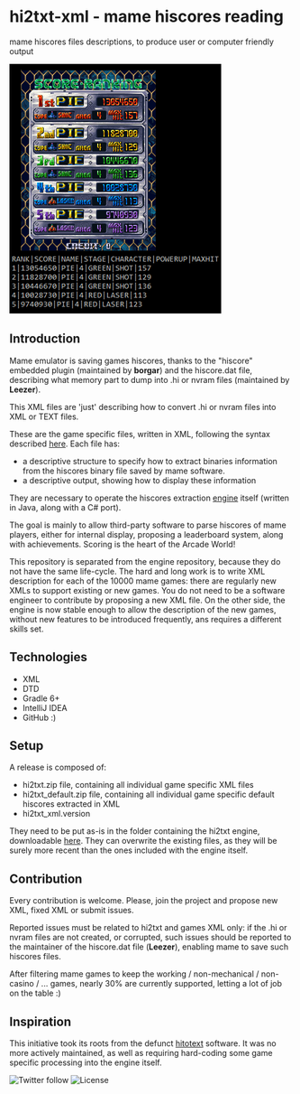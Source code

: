 # hi2txt-xml - mame hiscores reading
mame hiscores files descriptions, to produce user or computer friendly output

![scores extraction](scores.png)

## Introduction
Mame emulator is saving games hiscores, thanks to the "hiscore" embedded plugin (maintained by **borgar**) and the hiscore.dat file, describing what memory part to dump into .hi or nvram files (maintained by **Leezer**).

This XML files are 'just' describing how to convert .hi or nvram files into XML or TEXT files. 

These are the game specific files, written in XML, following the syntax described [here](http://greatstone.free.fr/hi2txt/doc/xml.html).
Each file has:
* a descriptive structure to specify how to extract binaries information from the hiscores binary file saved by mame software.
* a descriptive output, showing how to display these information 

They are necessary to operate the hiscores extraction [engine](http://greatstone.free.fr/hi2txt) itself (written in Java, along with a C# port).

The goal is mainly to allow third-party software to parse hiscores of mame players, either for internal display, proposing a leaderboard system, along with achievements.
Scoring is the heart of the Arcade World!   

This repository is separated from the engine repository, because they do not have the same life-cycle.
The hard and long work is to write XML description for each of the 10000 mame games: there are regularly new XMLs to support existing or new games. You do not need to be a software engineer to contribute by proposing a new XML file.
On the other side, the engine is now stable enough to allow the description of the new games, without new features to be introduced frequently, ans requires a different skills set.  

## Technologies
* XML
* DTD
* Gradle 6+
* IntelliJ IDEA
* GitHub :)

## Setup
A release is composed of:
* hi2txt.zip file, containing all individual game specific XML files
* hi2txt_default.zip file, containing all individual game specific default hiscores extracted in XML
* hi2txt_xml.version

They need to be put as-is in the folder containing the hi2txt engine, downloadable [here](http://greatstone.free.fr/hi2txt/).
They can overwrite the existing files, as they will be surely more recent than the ones included with the engine itself.
 
 ## Contribution
 Every contribution is welcome. Please, join the project and propose new XML, fixed XML or submit issues.
 
 Reported issues must be related to hi2txt and games XML only:
 if the .hi or nvram files are not created, or corrupted, such issues should be reported to the maintainer of the hiscore.dat file (**Leezer**), enabling mame to save such hiscores files. 
 
 After filtering mame games to keep the working / non-mechanical / non-casino / ... games, nearly 30% are currently supported, letting a lot of job on the table :)  
 
 ## Inspiration
 This initiative took its roots from the defunct [hitotext](https://sourceforge.net/projects/hitotext/) software.
 It was no more actively maintained, as well as requiring hard-coding some game specific processing into the engine itself.
 
 ![Twitter follow](https://img.shields.io/twitter/follow/hi2txt?label=Follow&style=social)
 ![License](https://img.shields.io/github/license/GreatStoneEx/hi2txt-xml)